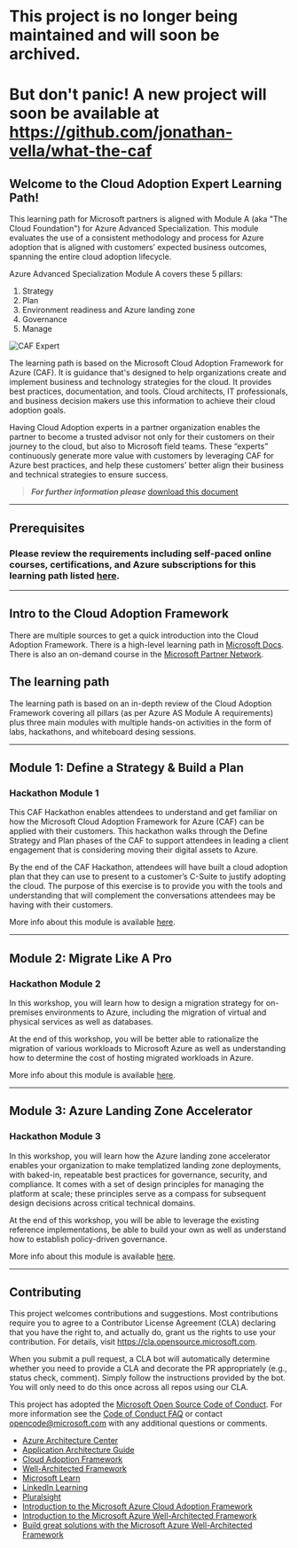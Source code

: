 # This project is no longer being maintained and will soon be archived.
# But don't panic! A new project will soon be available at https://github.com/jonathan-vella/what-the-caf

## Welcome to the Cloud Adoption Expert Learning Path!

This learning path for Microsoft partners is aligned with Module A (aka "The Cloud Foundation") for Azure Advanced Specialization. This module evaluates the use of a consistent methodology and process for Azure adoption that is aligned with customers’ expected business outcomes, spanning the entire cloud adoption lifecycle.

Azure Advanced Specialization Module A covers these 5 pillars:

1. Strategy
2. Plan
3. Environment readiness and Azure landing zone
4. Governance
5. Manage

![CAF Expert](./images/caf-expert.png)

The learning path is based on the Microsoft Cloud Adoption Framework for Azure (CAF). It is guidance that's designed to help organizations create and implement business and technology strategies for the cloud. It provides best practices, documentation, and tools. Cloud architects, IT professionals, and business decision makers use this information to achieve their cloud adoption goals.


Having Cloud Adoption experts in a partner organization enables the partner to become a trusted advisor not only for their customers on their journey to the cloud, but also to Microsoft field teams. These “experts” continuously generate more value  with customers by leveraging CAF for Azure best practices, and help these customers' better align their business and technical strategies to ensure success.



> **_For further information please_** [download this document](./sources/CAF%20Expert.pdf)

---

## Prerequisites

### Please review the requirements including self-paced online courses, certifications, and Azure subscriptions for this learning path listed [here](https://github.com/jonathan-vella/CAF-Expert-Learning-Path/blob/main/agenda-and-requirements.md).

---

## Intro to the Cloud Adoption Framework

There are multiple sources to get a quick introduction into the Cloud Adoption Framework. There is a high-level learning path in [Microsoft Docs](https://docs.microsoft.com/learn/modules/microsoft-cloud-adoption-framework-for-azure/).
There is also an on-demand course in the [Microsoft Partner Network](https://partner.microsoft.com/en-us/training/assets/collection/cloud-adoption-framework-for-microsoft-azure#/).

## The learning path

The learning path is based on an in-depth review of the Cloud Adoption Framework covering all pillars (as per Azure AS Module A requirements) plus three main modules with multiple hands-on activities in the form of labs, hackathons, and whiteboard desing sessions.

---

## Module 1: Define a Strategy & Build a Plan

### Hackathon Module 1

This CAF Hackathon enables attendees to understand and get familiar on how the Microsoft Cloud Adoption Framework for Azure (CAF) can be applied with their customers. This hackathon walks through the Define Strategy and Plan phases of the CAF to support attendees in leading a client engagement that is considering moving their digital assets to Azure.

By the end of the CAF Hackathon, attendees will have built a cloud adoption plan that they can use to present to a customer’s C-Suite to justify adopting the cloud. The purpose of this exercise is to provide you with the tools and understanding that will complement the conversations attendees may be having with their customers.

More info about this module is available [here](https://github.com/jonathan-vella/CAF-Expert-Learning-Path/blob/main/02-CAF%20Basic%20-%20Strategy%20and%20Plan/README.md).

---

## Module 2: Migrate Like A Pro

### Hackathon Module 2

In this workshop, you will learn how to design a migration strategy for on-premises environments to Azure, including the migration of virtual and physical services as well as databases.

At the end of this workshop, you will be better able to rationalize the migration of various workloads to Microsoft Azure as well as understanding how to determine the cost of hosting migrated workloads in Azure.

More info about this module is available [here](https://github.com/jonathan-vella/CAF-Expert-Learning-Path/blob/main/03-CAF%20Migrate%20-%20LoB%20Migration/README.md).

---

## Module 3: Azure Landing Zone Accelerator

### Hackathon Module 3

In this workshop, you will learn how the Azure landing zone accelerator enables your organization to make templatized landing zone deployments, with baked-in, repeatable best practices for governance, security, and compliance. It comes with a set of design principles for managing the platform at scale; these principles serve as a compass for subsequent design decisions across critical technical domains.

At the end of this workshop, you will be able to leverage the existing reference implementations, be able to build your own as well as understand how to establish policy-driven governance.

More info about this module is available [here](https://github.com/jonathan-vella/CAF-Expert-Learning-Path/blob/main/04-CAF%20Advanced%20-%20Landing%20Zones%20Accelerator/README.md).

---

## Contributing

This project welcomes contributions and suggestions.  Most contributions require you to agree to a
Contributor License Agreement (CLA) declaring that you have the right to, and actually do, grant us
the rights to use your contribution. For details, visit https://cla.opensource.microsoft.com.

When you submit a pull request, a CLA bot will automatically determine whether you need to provide
a CLA and decorate the PR appropriately (e.g., status check, comment). Simply follow the instructions
provided by the bot. You will only need to do this once across all repos using our CLA.

This project has adopted the [Microsoft Open Source Code of Conduct](https://opensource.microsoft.com/codeofconduct/).
For more information see the [Code of Conduct FAQ](https://opensource.microsoft.com/codeofconduct/faq/) or
contact [opencode@microsoft.com](mailto:opencode@microsoft.com) with any additional questions or comments.

- [Azure Architecture Center](https://docs.microsoft.com/en-us/azure/architecture/)
- [Application Architecture Guide](https://docs.microsoft.com/en-us/azure/architecture/guide/)
- [Cloud Adoption Framework](https://docs.microsoft.com/en-us/azure/cloud-adoption-framework/)
- [Well-Architected Framework](https://docs.microsoft.com/en-us/azure/architecture/framework/)
- [Microsoft Learn](https://docs.microsoft.com/en-us/learn/roles/solutions-architect)
- [LinkedIn Learning](https://www.linkedin.com/learning/search?keywords=Cloud%20Computing&u=3322)
- [Pluralsight](https://www.pluralsight.com/browse/cloud-computing)
- [Introduction to the Microsoft Azure Cloud Adoption Framework](https://docs.microsoft.com/en-us/learn/modules/microsoft-cloud-adoption-framework-for-azure/)
- [Introduction to the Microsoft Azure Well-Architected Framework](https://docs.microsoft.com/en-us/learn/modules/azure-well-architected-introduction/)
- [Build great solutions with the Microsoft Azure Well-Architected Framework](https://docs.microsoft.com/en-us/learn/paths/azure-well-architected-framework/)
